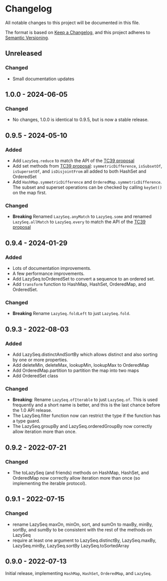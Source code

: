 # Changelog
All notable changes to this project will be documented in this file.

The format is based on [Keep a Changelog](https://keepachangelog.com/en/1.0.0/),
and this project adheres to [Semantic Versioning](https://semver.org/spec/v2.0.0.html).

## Unreleased

### Changed
- Small documentation updates

## 1.0.0 - 2024-06-05
### Changed
- No changes, 1.0.0 is identical to 0.9.5, but is now a stable release.

## 0.9.5 - 2024-05-10
### Added
- Add `LazySeq.reduce` to match the API of the
  [TC39 proposal](https://github.com/tc39/proposal-iterator-helpers)
- Add set methods from [TC39 proposal](https://github.com/tc39/proposal-set-methods):
  `symmetricDifference`, `isSubsetOf`, `isSupersetOf`, and `isDisjointFrom` all added to both HashSet and OrderedSet
- Add `HashMap.symmetricDifference` and `OrderedMap.symmetricDifference`. The subset and superset operations can be
  checked by calling `keySet()` on the map first.

### Changed
- **Breaking** Renamed `LazySeq.anyMatch` to `LazySeq.some` and renamed `LazySeq.allMatch` to `LazySeq.every`
  to match the API of the [TC39 proposal](https://github.com/tc39/proposal-iterator-helpers)

## 0.9.4 - 2024-01-29
### Added
- Lots of documentation improvements.
- A few performance improvements.
- Add LazySeq.toOrderedSet to convert a sequence to an ordered set.
- Add `transform` function to HashMap, HashSet, OrderedMap, and OrderedSet.

### Changed
- **Breaking** Rename `LazySeq.foldLeft` to just `LazySeq.fold`.

## 0.9.3 - 2022-08-03
### Added
- Add LazySeq.distinctAndSortBy which allows distinct and also sorting by one or more
  properties.
- Add deleteMin, deleteMax, lookupMin, lookupMax to OrderedMap
- Add OrderedMap.partition to partition the map into two maps
- Add OrderedSet class

### Changed
- **Breaking**: Rename `LazySeq.ofIterable` to just `LazySeq.of`. This is used frequently and a short name
  is better, and this is the last chance before the 1.0 API release.
- The LazySeq.filter function now can restrict the type if the function has a type guard.
- The LazySeq.groupBy and LazySeq.orderedGroupBy now correctly allow iteration more than
  once.

## 0.9.2 - 2022-07-21
### Changed
- The toLazySeq (and friends) methods on HashMap, HashSet, and OrderedMap now correctly
  allow iteration more than once (so implementing the iterable protocol).

## 0.9.1 - 2022-07-15
### Changed
- rename LazySeq maxOn, minOn, sort, and sumOn to maxBy, minBy, sortBy, and sumBy
  to be consistent with the rest of the methods on LazySeq
- require at least one argument to LazySeq.distinctBy, LazySeq.maxBy, LazySeq.minBy,
  LazySeq.sortBy LazySeq.toSortedArray

## 0.9.0 - 2022-07-13
Initial release, implementing `HashMap`, `HashSet`, `OrderedMap`, and `LazySeq`.

